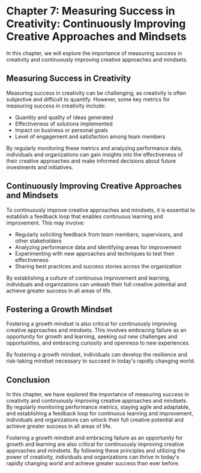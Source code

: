 Chapter 7: Measuring Success in Creativity: Continuously Improving Creative Approaches and Mindsets
===================================================================================================

In this chapter, we will explore the importance of measuring success in creativity and continuously improving creative approaches and mindsets.

Measuring Success in Creativity
-------------------------------

Measuring success in creativity can be challenging, as creativity is often subjective and difficult to quantify. However, some key metrics for measuring success in creativity include:

* Quantity and quality of ideas generated
* Effectiveness of solutions implemented
* Impact on business or personal goals
* Level of engagement and satisfaction among team members

By regularly monitoring these metrics and analyzing performance data, individuals and organizations can gain insights into the effectiveness of their creative approaches and make informed decisions about future investments and initiatives.

Continuously Improving Creative Approaches and Mindsets
-------------------------------------------------------

To continuously improve creative approaches and mindsets, it is essential to establish a feedback loop that enables continuous learning and improvement. This may involve:

* Regularly soliciting feedback from team members, supervisors, and other stakeholders
* Analyzing performance data and identifying areas for improvement
* Experimenting with new approaches and techniques to test their effectiveness
* Sharing best practices and success stories across the organization

By establishing a culture of continuous improvement and learning, individuals and organizations can unleash their full creative potential and achieve greater success in all areas of life.

Fostering a Growth Mindset
--------------------------

Fostering a growth mindset is also critical for continuously improving creative approaches and mindsets. This involves embracing failure as an opportunity for growth and learning, seeking out new challenges and opportunities, and embracing curiosity and openness to new experiences.

By fostering a growth mindset, individuals can develop the resilience and risk-taking mindset necessary to succeed in today's rapidly changing world.

Conclusion
----------

In this chapter, we have explored the importance of measuring success in creativity and continuously improving creative approaches and mindsets. By regularly monitoring performance metrics, staying agile and adaptable, and establishing a feedback loop for continuous learning and improvement, individuals and organizations can unlock their full creative potential and achieve greater success in all areas of life.

Fostering a growth mindset and embracing failure as an opportunity for growth and learning are also critical for continuously improving creative approaches and mindsets. By following these principles and utilizing the power of creativity, individuals and organizations can thrive in today's rapidly changing world and achieve greater success than ever before.
